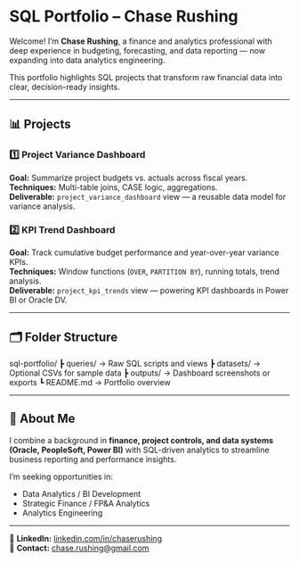 # SQL Portfolio – Chase Rushing

Welcome! I’m **Chase Rushing**, a finance and analytics professional with deep experience in budgeting, forecasting, and data reporting — now expanding into data analytics engineering.

This portfolio highlights SQL projects that transform raw financial data into clear, decision-ready insights.

---

## 📊 Projects

### 1️⃣ Project Variance Dashboard
**Goal:** Summarize project budgets vs. actuals across fiscal years.  
**Techniques:** Multi-table joins, CASE logic, aggregations.  
**Deliverable:** `project_variance_dashboard` view — a reusable data model for variance analysis.

### 2️⃣ KPI Trend Dashboard
**Goal:** Track cumulative budget performance and year-over-year variance KPIs.  
**Techniques:** Window functions (`OVER`, `PARTITION BY`), running totals, trend analysis.  
**Deliverable:** `project_kpi_trends` view — powering KPI dashboards in Power BI or Oracle DV.

---

## 🗂 Folder Structure
sql-portfolio/
┣ queries/ → Raw SQL scripts and views
┣ datasets/ → Optional CSVs for sample data
┣ outputs/ → Dashboard screenshots or exports
┗ README.md → Portfolio overview

---

## 🧠 About Me
I combine a background in **finance, project controls, and data systems (Oracle, PeopleSoft, Power BI)** with SQL-driven analytics to streamline business reporting and performance insights.

I’m seeking opportunities in:
- Data Analytics / BI Development  
- Strategic Finance / FP&A Analytics  
- Analytics Engineering

---

💼 **LinkedIn:** [linkedin.com/in/chaserushing](https://linkedin.com/in/chaserushing)  
📧 **Contact:** chase.rushing@gmail.com
